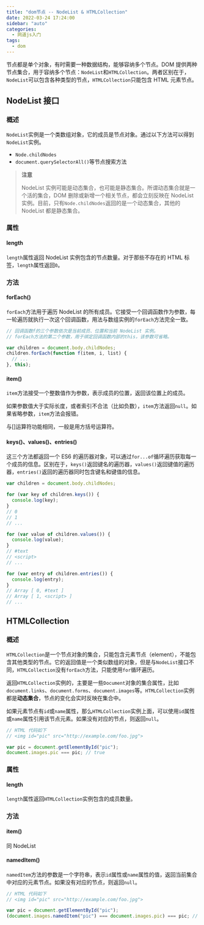 ```yaml
---
title: "dom节点 -- NodeList & HTMLCollection"
date: 2022-03-24 17:24:00
sidebar: "auto"
categories:
  - 网道js入门
tags:
  - dom
---
```


节点都是单个对象，有时需要一种数据结构，能够容纳多个节点。DOM 提供两种节点集合，用于容纳多个节点：`NodeList`和`HTMLCollection`。两者区别在于，`NodeList`可以包含各种类型的节点，`HTMLCollection`只能包含 HTML 元素节点。

<!-- more -->

## NodeList 接口

### 概述

`NodeList`实例是一个类数组对象，它的成员是节点对象。通过以下方法可以得到`NodeList`实例。

- `Node.childNodes`
- `document.querySelectorAll()`等节点搜索方法

> **注意**
>
> NodeList 实例可能是动态集合，也可能是静态集合。所谓动态集合就是一个活的集合，DOM 删除或新增一个相关节点，都会立刻反映在 NodeList 实例。目前，只有`Node.childNodes`返回的是一个动态集合，其他的 NodeList 都是静态集合。

### 属性

#### length

`length`属性返回 NodeList 实例包含的节点数量。对于那些不存在的 HTML 标签，`length`属性返回`0`。

### 方法

#### forEach()

`forEach`方法用于遍历 NodeList 的所有成员。它接受一个回调函数作为参数，每一轮遍历就执行一次这个回调函数，用法与数组实例的`forEach`方法完全一致。

```js
// 回调函数f的三个参数依次是当前成员、位置和当前 NodeList 实例。
// forEach方法的第二个参数，用于绑定回调函数内部的this，该参数可省略。

var children = document.body.childNodes;
children.forEach(function f(item, i, list) {
  // ...
}, this);
```

#### item()

`item`方法接受一个整数值作为参数，表示成员的位置，返回该位置上的成员。

如果参数值大于实际长度，或者索引不合法（比如负数），`item`方法返回`null`。如果省略参数，`item`方法会报错。

与[]运算符功能相同，一般是用方括号运算符。

#### keys()、values()、entries()

这三个方法都返回一个 ES6 的遍历器对象，可以通过`for...of`循环遍历获取每一个成员的信息。区别在于，`keys()`返回键名的遍历器，`values()`返回键值的遍历器，`entries()`返回的遍历器同时包含键名和键值的信息。

```js
var children = document.body.childNodes;

for (var key of children.keys()) {
  console.log(key);
}
// 0
// 1
// ...

for (var value of children.values()) {
  console.log(value);
}
// #text
// <script>
// ...

for (var entry of children.entries()) {
  console.log(entry);
}
// Array [ 0, #text ]
// Array [ 1, <script> ]
// ...
```

## HTMLCollection

### 概述

`HTMLCollection`是一个节点对象的集合，只能包含元素节点（element），不能包含其他类型的节点。它的返回值是一个类似数组的对象，但是与`NodeList`接口不同，`HTMLCollection`没有`forEach`方法，只能使用`for`循环遍历。

返回`HTMLCollection`实例的，主要是一些`Document`对象的集合属性，比如`document.links`、`document.forms`、`document.images`等。`HTMLCollection`实例都是**动态集合**，节点的变化会实时反映在集合中。

如果元素节点有`id`或`name`属性，那么`HTMLCollection`实例上面，可以使用`id`属性或`name`属性引用该节点元素。如果没有对应的节点，则返回`null`。

```js
// HTML 代码如下
// <img id="pic" src="http://example.com/foo.jpg">

var pic = document.getElementById("pic");
document.images.pic === pic; // true
```

### 属性

#### length

`length`属性返回`HTMLCollection`实例包含的成员数量。

### 方法

#### item()

同 NodeList

#### namedItem()

`namedItem`方法的参数是一个字符串，表示`id`属性或`name`属性的值，返回当前集合中对应的元素节点。如果没有对应的节点，则返回`null`。

```js
// HTML 代码如下
// <img id="pic" src="http://example.com/foo.jpg">

var pic = document.getElementById("pic");
(document.images.namedItem("pic") === document.images.pic) === pic; // true
```
